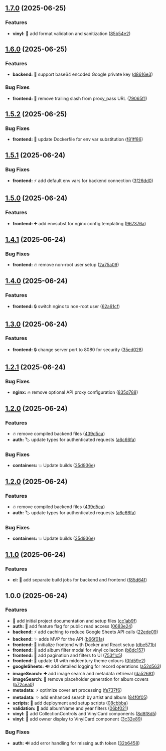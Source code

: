 ## [1.7.0](https://github.com/circleeh/disco/compare/v1.6.0...v1.7.0) (2025-06-25)

### Features

* **vinyl:** 🦺 add format validation and sanitization ([85b54e2](https://github.com/circleeh/disco/commit/85b54e26f8d02d310c3b78f1064b86e59e92ecb5))

## [1.6.0](https://github.com/circleeh/disco/compare/v1.5.2...v1.6.0) (2025-06-25)

### Features

* **backend:** 🔐 support base64 encoded Google private key ([d8616e3](https://github.com/circleeh/disco/commit/d8616e39382ac072129304874856ffd62454de67))

### Bug Fixes

* **frontend:** 🔨 remove trailing slash from proxy_pass URL ([79065f1](https://github.com/circleeh/disco/commit/79065f1f4358dc167f7ba3f0ea0c44113cd284da))

## [1.5.2](https://github.com/circleeh/disco/compare/v1.5.1...v1.5.2) (2025-06-25)

### Bug Fixes

* **frontend:** 🔨 update Dockerfile for env var substitution ([f81ff86](https://github.com/circleeh/disco/commit/f81ff8604faca1843316159c8cfc9f8d1915fbcf))

## [1.5.1](https://github.com/circleeh/disco/compare/v1.5.0...v1.5.1) (2025-06-24)

### Bug Fixes

* **frontend:** ⚡️ add default env vars for backend connection ([3f26dd0](https://github.com/circleeh/disco/commit/3f26dd0dba4b892a8e526d59e9d4246cc9a8e448))

## [1.5.0](https://github.com/circleeh/disco/compare/v1.4.1...v1.5.0) (2025-06-24)

### Features

* **frontend:** ➕ add envsubst for nginx config templating ([967376a](https://github.com/circleeh/disco/commit/967376aec310b243d361b21790ab3937a031d8f6))

## [1.4.1](https://github.com/circleeh/disco/compare/v1.4.0...v1.4.1) (2025-06-24)

### Bug Fixes

* **frontend:** 🔥 remove non-root user setup ([2a75a09](https://github.com/circleeh/disco/commit/2a75a09e8420da5d3c27b1bd9e94fa10206a71c9))

## [1.4.0](https://github.com/circleeh/disco/compare/v1.3.0...v1.4.0) (2025-06-24)

### Features

* **frontend:** 🔒️ switch nginx to non-root user ([62a61cf](https://github.com/circleeh/disco/commit/62a61cf8ad43c88d0be73450a201cfb2ae96e51f))

## [1.3.0](https://github.com/circleeh/disco/compare/v1.2.1...v1.3.0) (2025-06-24)

### Features

* **frontend:** 🔒️ change server port to 8080 for security ([35ed028](https://github.com/circleeh/disco/commit/35ed0282d467caff874fb30d864c0529b315bd14))

## [1.2.1](https://github.com/circleeh/disco/compare/v1.2.0...v1.2.1) (2025-06-24)

### Bug Fixes

* **nginx:** 🔥 remove optional API proxy configuration ([835d788](https://github.com/circleeh/disco/commit/835d788bcefaa9c92c282d764f69d6539b6b15e4))

## [1.2.0](https://github.com/circleeh/disco/compare/v1.1.0...v1.2.0) (2025-06-24)

### Features

* 🔥 remove compiled backend files ([439d5ca](https://github.com/circleeh/disco/commit/439d5ca007a1ee8c7ae61e228e81932f7bf888a3))
* **auth:** 🏷️  update types for authenticated requests ([a6c66fa](https://github.com/circleeh/disco/commit/a6c66faa488123df764046782a1a5b882bdc0b90))

### Bug Fixes

* **containers:** 💥 Update builds ([35d936e](https://github.com/circleeh/disco/commit/35d936e7567ae59ddd97e143e46fe762d5eeae94))

## [1.2.0](https://github.com/circleeh/disco/compare/v1.1.0...v1.2.0) (2025-06-24)

### Features

* 🔥 remove compiled backend files ([439d5ca](https://github.com/circleeh/disco/commit/439d5ca007a1ee8c7ae61e228e81932f7bf888a3))
* **auth:** 🏷️  update types for authenticated requests ([a6c66fa](https://github.com/circleeh/disco/commit/a6c66faa488123df764046782a1a5b882bdc0b90))

### Bug Fixes

* **containers:** 💥 Update builds ([35d936e](https://github.com/circleeh/disco/commit/35d936e7567ae59ddd97e143e46fe762d5eeae94))

## [1.1.0](https://github.com/circleeh/disco/compare/v1.0.0...v1.1.0) (2025-06-24)

### Features

* **ci:** 👷 add separate build jobs for backend and frontend ([f85d64f](https://github.com/circleeh/disco/commit/f85d64f9ca7dd973c762fe570d6e7c78ded1bdfc))

## 1.0.0 (2025-06-24)

### Features

* 🎉 add initial project documentation and setup files ([cc1ab9f](https://github.com/circleeh/disco/commit/cc1ab9ff3519b89e40c25eca69a47ccd05600647))
* **auth:** 🚩 add feature flag for public read access ([0683e24](https://github.com/circleeh/disco/commit/0683e2468dd226f22591029e2630925a0a0b1a7c))
* **backend:** ⚡️ add caching to reduce Google Sheets API calls ([22ede09](https://github.com/circleeh/disco/commit/22ede09c9eee3f1cdc7019fbaf2665a47a5bb9ba))
* **backend:** ✨ adds MVP for the API ([b66f01a](https://github.com/circleeh/disco/commit/b66f01aec2c9ebb92f0868c34b90dfeadcfb6766))
* **frontend:** 🎉 initialize frontend with Docker and React setup ([dbe571b](https://github.com/circleeh/disco/commit/dbe571b40a8fc671d21326b9b32c81c043c77a5a))
* **frontend:** 💄 add album filter modal for vinyl collection ([b8dc157](https://github.com/circleeh/disco/commit/b8dc157ba2da268492ec8c4f67b0e2b8b1c0fe51))
* **frontend:** 💄 add pagination and filters to UI ([753f1c5](https://github.com/circleeh/disco/commit/753f1c5c427cc1b57e496011c24bfa3c79ce52f9))
* **frontend:** 💄 update UI with midcentury theme colours ([0fd59e2](https://github.com/circleeh/disco/commit/0fd59e27612fb664552520e888313b02787444ee))
* **googleSheets:** 🔊 add detailed logging for record operations ([a52d563](https://github.com/circleeh/disco/commit/a52d5635f3898ede3590cd48afb4462b2d845ef6))
* **imageSearch:** ➕ add image search and metadata retrieval ([da52681](https://github.com/circleeh/disco/commit/da52681aac2f4d6ee13cdf7475db047c38195252))
* **imageSearch:** 🦺 remove placeholder generation for album covers ([b72cea0](https://github.com/circleeh/disco/commit/b72cea0500ebca16a1cc77a6c0c707e8aa768187))
* **metadata:** ⚡️ optimize cover art processing ([fe737f6](https://github.com/circleeh/disco/commit/fe737f65cd706104750535731bb0fd813dd4ab68))
* **metadata:** ✨ add enhanced search by artist and album ([84f0f05](https://github.com/circleeh/disco/commit/84f0f05f4e963e70180a6da847f145ff8b066ad9))
* **scripts:** 🎉 add deployment and setup scripts ([08cbbba](https://github.com/circleeh/disco/commit/08cbbba43da859a2a0abdf2f0c85a26d348a04c3))
* **validation:** 🦺 add albumName and year filters ([06bf021](https://github.com/circleeh/disco/commit/06bf021bc9c3dd1072cb76b72f41fc2c2ac97f79))
* **vinyl:** 💄 add CollectionControls and VinylCard components ([8d8f8d5](https://github.com/circleeh/disco/commit/8d8f8d5d71a8c06ba746bb7d76a0b6d747ae3d85))
* **vinyl:** 💄 add owner display to VinylCard component ([3c32e89](https://github.com/circleeh/disco/commit/3c32e8974d9e67207a63f39e009c02a6ae319f55))

### Bug Fixes

* **auth:** 🔊 add error handling for missing auth token ([32b6458](https://github.com/circleeh/disco/commit/32b6458fbe32e48db049713c817927545d0eb9e8))
